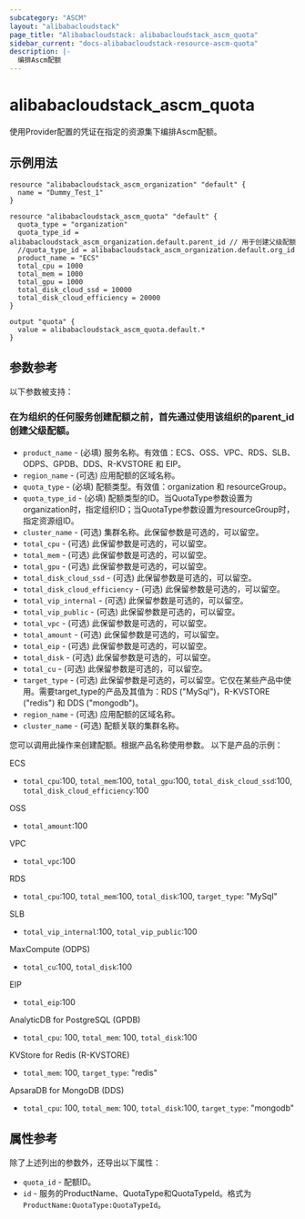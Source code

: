 ```yaml
---
subcategory: "ASCM"
layout: "alibabacloudstack"
page_title: "Alibabacloudstack: alibabacloudstack_ascm_quota"
sidebar_current: "docs-alibabacloudstack-resource-ascm-quota"
description: |-
  编排Ascm配额
---
```


# alibabacloudstack_ascm_quota

使用Provider配置的凭证在指定的资源集下编排Ascm配额。

## 示例用法

```
resource "alibabacloudstack_ascm_organization" "default" {
  name = "Dummy_Test_1"
}

resource "alibabacloudstack_ascm_quota" "default" {
  quota_type = "organization"
  quota_type_id = alibabacloudstack_ascm_organization.default.parent_id // 用于创建父级配额
  //quota_type_id = alibabacloudstack_ascm_organization.default.org_id
  product_name = "ECS"
  total_cpu = 1000
  total_mem = 1000
  total_gpu = 1000
  total_disk_cloud_ssd = 10000
  total_disk_cloud_efficiency = 20000
}

output "quota" {
  value = alibabacloudstack_ascm_quota.default.*
}
```

## 参数参考

以下参数被支持：
### 在为组织的任何服务创建配额之前，首先通过使用该组织的parent_id创建父级配额。

* `product_name` - (必填) 服务名称。有效值：ECS、OSS、VPC、RDS、SLB、ODPS、GPDB、DDS、R-KVSTORE 和 EIP。
* `region_name` - (可选) 应用配额的区域名称。
* `quota_type` - (必填) 配额类型。有效值：organization 和 resourceGroup。
* `quota_type_id` - (必填) 配额类型的ID。当QuotaType参数设置为organization时，指定组织ID；当QuotaType参数设置为resourceGroup时，指定资源组ID。
* `cluster_name` - (可选) 集群名称。此保留参数是可选的，可以留空。
* `total_cpu` - (可选) 此保留参数是可选的，可以留空。
* `total_mem` - (可选) 此保留参数是可选的，可以留空。
* `total_gpu` - (可选) 此保留参数是可选的，可以留空。
* `total_disk_cloud_ssd` - (可选) 此保留参数是可选的，可以留空。
* `total_disk_cloud_efficiency` - (可选) 此保留参数是可选的，可以留空。
* `total_vip_internal` - (可选) 此保留参数是可选的，可以留空。
* `total_vip_public` - (可选) 此保留参数是可选的，可以留空。
* `total_vpc` - (可选) 此保留参数是可选的，可以留空。
* `total_amount` - (可选) 此保留参数是可选的，可以留空。
* `total_eip` - (可选) 此保留参数是可选的，可以留空。
* `total_disk` - (可选) 此保留参数是可选的，可以留空。
* `total_cu` - (可选) 此保留参数是可选的，可以留空。
* `target_type` - (可选) 此保留参数是可选的，可以留空。它仅在某些产品中使用。需要target_type的产品及其值为：RDS ("MySql")，R-KVSTORE ("redis") 和 DDS ("mongodb")。
* `region_name` - (可选) 应用配额的区域名称。
* `cluster_name` - (可选) 配额关联的集群名称。

您可以调用此操作来创建配额。根据产品名称使用参数。
以下是产品的示例：

ECS

* `total_cpu`:100, `total_mem`:100, `total_gpu`:100, `total_disk_cloud_ssd`:100, `total_disk_cloud_efficiency`:100

OSS

* `total_amount`:100


VPC

* `total_vpc`:100

RDS

* `total_cpu`:100, `total_mem`:100, `total_disk`:100, `target_type`: "MySql"

SLB

* `total_vip_internal`:100, `total_vip_public`:100

MaxCompute (ODPS)

* `total_cu`:100, `total_disk`:100

EIP

* `total_eip`:100

AnalyticDB for PostgreSQL (GPDB)

* `total_cpu`: 100, `total_mem`: 100, `total_disk`:100

KVStore for Redis (R-KVSTORE)

* `total_mem`: 100, `target_type`: "redis"

ApsaraDB for MongoDB (DDS)

* `total_cpu`: 100, `total_mem`: 100, `total_disk`:100, `target_type`: "mongodb"

## 属性参考

除了上述列出的参数外，还导出以下属性：

* `quota_id` - 配额ID。
* `id` - 服务的ProductName、QuotaType和QuotaTypeId。格式为 `ProductName:QuotaType:QuotaTypeId`。